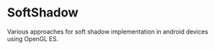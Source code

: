 # SoftShadow
Various approaches for soft shadow implementation in android devices using OpenGL ES. 
